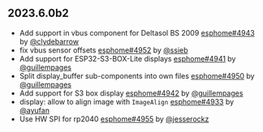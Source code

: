 ## 2023.6.0b2

- Add support in vbus component for Deltasol BS 2009 [esphome#4943](https://github.com/esphome/esphome/pull/4943) by [@clydebarrow](https://github.com/clydebarrow)
- fix vbus sensor offsets [esphome#4952](https://github.com/esphome/esphome/pull/4952) by [@ssieb](https://github.com/ssieb)
- Add support for ESP32-S3-BOX-Lite displays [esphome#4941](https://github.com/esphome/esphome/pull/4941) by [@guillempages](https://github.com/guillempages)
- Split display_buffer sub-components into own files [esphome#4950](https://github.com/esphome/esphome/pull/4950) by [@guillempages](https://github.com/guillempages)
- Add support for S3 box display [esphome#4942](https://github.com/esphome/esphome/pull/4942) by [@guillempages](https://github.com/guillempages)
- display: allow to align image with `ImageAlign` [esphome#4933](https://github.com/esphome/esphome/pull/4933) by [@ayufan](https://github.com/ayufan)
- Use HW SPI for rp2040 [esphome#4955](https://github.com/esphome/esphome/pull/4955) by [@jesserockz](https://github.com/jesserockz)

